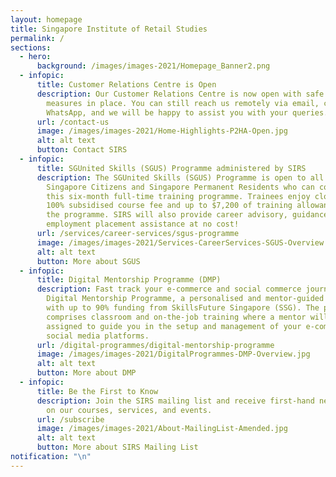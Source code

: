 ```yaml
---
layout: homepage
title: Singapore Institute of Retail Studies
permalink: /
sections:
  - hero:
      background: /images/images-2021/Homepage_Banner2.png
  - infopic:
      title: Customer Relations Centre is Open
      description: Our Customer Relations Centre is now open with safe management
        measures in place. You can still reach us remotely via email, call or
        WhatsApp, and we will be happy to assist you with your queries.
      url: /contact-us
      image: /images/images-2021/Home-Highlights-P2HA-Open.jpg
      alt: alt text
      button: Contact SIRS
  - infopic:
      title: SGUnited Skills (SGUS) Programme administered by SIRS
      description: The SGUnited Skills (SGUS) Programme is open to all mid-career
        Singapore Citizens and Singapore Permanent Residents who can commit to
        this six-month full-time training programme. Trainees enjoy close to
        100% subsidised course fee and up to $7,200 of training allowance during
        the programme. SIRS will also provide career advisory, guidance and
        employment placement assistance at no cost!
      url: /services/career-services/sgus-programme
      image: /images/images-2021/Services-CareerServices-SGUS-Overview.png
      alt: alt text
      button: More about SGUS
  - infopic:
      title: Digital Mentorship Programme (DMP)
      description: Fast track your e-commerce and social commerce journey with SIRS'
        Digital Mentorship Programme, a personalised and mentor-guided programme
        with up to 90% funding from SkillsFuture Singapore (SSG). The programme
        comprises classroom and on-the-job training where a mentor will be
        assigned to guide you in the setup and management of your e-commerce and
        social media platforms.
      url: /digital-programmes/digital-mentorship-programme
      image: /images/images-2021/DigitalProgrammes-DMP-Overview.jpg
      alt: alt text
      button: More about DMP
  - infopic:
      title: Be the First to Know
      description: Join the SIRS mailing list and receive first-hand news and updates
        on our courses, services, and events.
      url: /subscribe
      image: /images/images-2021/About-MailingList-Amended.jpg
      alt: alt text
      button: More about SIRS Mailing List
notification: "\n"
---
```


